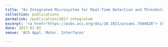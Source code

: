 ```yaml
---
title: "An Integrated Microsystem for Real-Time Detection and Threshold-Activated Treatment of Bacterial Biofilms"
collection: publications
permalink: /publication/2017-integrated
excerpt: '<a href="https://pubs.acs.org/doi/10.1021/acsami.7b04828"> [Paper] </a>'
date: 2017-01-01
venue: 'ACS Appl. Mater. Interfaces'

---
```





